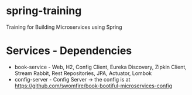 # spring-training
Training for Building Microservices using Spring
# Services - Dependencies
- book-service - Web, H2, Config Client, Eureka Discovery, Zipkin Client, Stream Rabbit, Rest Repositories, JPA, Actuator, Lombok
- config-server - Config Server
	-> the config is at https://github.com/swomfire/book-bootiful-microservices-config